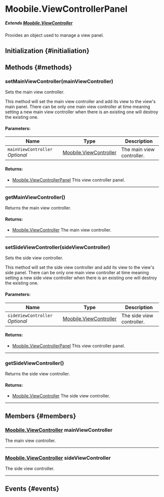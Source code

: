 Moobile.ViewControllerPanel
================================================================================

##### Extends [Moobile.ViewController](ViewController/ViewController.md)

Provides an object used to manage a view panel.

Initialization {#initialiation}
--------------------------------------------------------------------------------

Methods {#methods}
--------------------------------------------------------------------------------

### setMainViewController(mainViewController)

Sets the main view controller.

This method will set the main view controller and add its view to the
view's main panel. There can be only one main view controller at time
meaning setting a new main view controller when there is an existing one
will destroy the existing one.

#### Parameters:

Name  | Type | Description
----- | ---- | -----------
`mainViewController` *Optional* | [Moobile.ViewController](ViewController/ViewController.md) | The main view controller.

#### Returns:

- [Moobile.ViewControllerPanel](ViewController/ViewControllerPanel.md) This view controller panel.


-----

### getMainViewController()

Returns the main view controller.


#### Returns:

- [Moobile.ViewController](ViewController/ViewController.md) The main view controller.


-----

### setSideViewController(sideViewController)

Sets the side view controller.

This method will set the side view controller and add its view to the
view's side panel. There can be only one main view controller at time
meaning setting a new side view controller when there is an existing one
will destroy the existing one.

#### Parameters:

Name  | Type | Description
----- | ---- | -----------
`sideViewController` *Optional* | [Moobile.ViewController](ViewController/ViewController.md) | The side view controller.

#### Returns:

- [Moobile.ViewControllerPanel](ViewController/ViewControllerPanel.md) This view controller panel.


-----

### getSideViewController()

Returns the side view controller.


#### Returns:

- [Moobile.ViewController](ViewController/ViewController.md) The side view controller.


-----


Members {#members}
--------------------------------------------------------------------------------

### [Moobile.ViewController](ViewController/ViewController.md) mainViewController

The main view controller.

-----

### [Moobile.ViewController](ViewController/ViewController.md) sideViewController

The side view controller.

-----


Events {#events}
--------------------------------------------------------------------------------